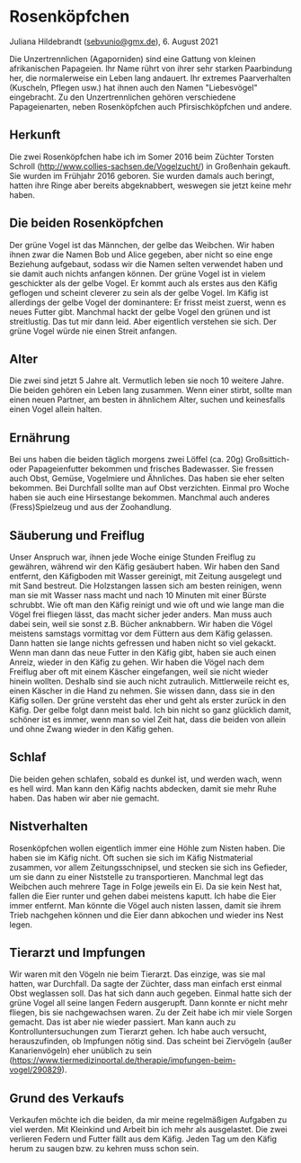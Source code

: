 # Rosenköpfchen

Juliana Hildebrandt (sebvunio@gmx.de), 6. August 2021

Die Unzertrennlichen (Agaporniden) sind eine Gattung von kleinen afrikanischen Papageien. Ihr Name rührt von ihrer sehr starken Paarbindung her, die normalerweise ein Leben lang andauert. Ihr extremes Paarverhalten (Kuscheln, Pflegen usw.) hat ihnen auch den Namen "Liebesvögel" eingebracht. Zu den Unzertrennlichen  gehören verschiedene Papageienarten, neben Rosenköpfchen auch Pfirsischköpfchen und andere.

## Herkunft
Die zwei Rosenköpfchen habe ich im Somer 2016 beim Züchter Torsten Schroll (http://www.collies-sachsen.de/Vogelzucht/) in Großenhain gekauft. Sie wurden im Frühjahr 2016 geboren. Sie wurden damals auch beringt, hatten ihre Ringe aber bereits abgeknabbert, weswegen sie jetzt keine mehr haben. 

## Die beiden Rosenköpfchen
Der grüne Vogel ist das Männchen, der gelbe das Weibchen. Wir haben ihnen zwar die Namen Bob und Alice gegeben, aber nicht so eine enge Beziehung aufgebaut, sodass wir die Namen selten verwendet haben und sie damit auch nichts anfangen können. Der grüne Vogel ist in vielem geschickter als der gelbe Vogel. Er kommt auch als erstes aus den Käfig geflogen und scheint cleverer zu sein als der gelbe Vogel. Im Käfig ist allerdings der gelbe Vogel der dominantere: Er frisst meist zuerst, wenn es neues Futter gibt. Manchmal hackt der gelbe Vogel den grünen und ist streitlustig. Das tut mir dann leid. Aber eigentlich verstehen sie sich. Der grüne Vogel würde nie einen Streit anfangen.

## Alter
Die zwei sind jetzt 5 Jahre alt. Vermutlich leben sie noch 10 weitere Jahre. Die beiden gehören ein Leben lang zusammen. Wenn einer stirbt, sollte man einen neuen Partner, am besten in ähnlichem Alter, suchen und keinesfalls einen Vogel allein halten.

## Ernährung
Bei uns haben die beiden täglich morgens zwei Löffel (ca. 20g) Großsittich- oder Papageienfutter bekommen und frisches Badewasser. Sie fressen auch Obst, Gemüse, Vogelmiere und Ähnliches. Das haben sie eher selten bekommen. Bei Durchfall sollte man auf Obst verzichten. Einmal pro Woche haben sie auch eine Hirsestange bekommen. Manchmal auch anderes (Fress)Spielzeug und aus der Zoohandlung.

## Säuberung und Freiflug
Unser Anspruch war, ihnen jede Woche einige Stunden Freiflug zu gewähren, während wir den Käfig gesäubert haben. Wir haben den Sand entfernt, den Käfigboden mit Wasser gereinigt, mit Zeitung ausgelegt und mit Sand bestreut. Die Holzstangen lassen sich am besten reinigen, wenn man sie mit Wasser nass macht und nach 10 Minuten mit einer Bürste schrubbt. Wie oft man den Käfig reinigt und wie oft und wie lange man die Vögel frei fliegen lässt, das macht sicher jeder anders. Man muss auch dabei sein, weil sie sonst z.B. Bücher anknabbern. 
Wir haben die Vögel meistens samstags vormittag vor dem Füttern aus dem Käfig gelassen. Dann hatten sie lange nichts gefressen und haben nicht so viel gekackt. Wenn man dann das neue Futter in den Käfig gibt, haben sie auch einen Anreiz, wieder in den Käfig zu gehen.
Wir haben die Vögel nach dem Freiflug aber oft mit einem Käscher eingefangen, weil sie nicht wieder hinein wollten. Deshalb sind sie auch nicht zutraulich. Mittlerweile reicht es, einen Käscher in die Hand zu nehmen. Sie wissen dann, dass sie in den Käfig sollen. Der grüne versteht das eher und geht als erster zurück in den Käfig. Der gelbe folgt dann meist bald. Ich bin nicht so ganz glücklich damit, schöner ist es immer, wenn man so viel Zeit hat, dass die beiden von allein und ohne Zwang wieder in den Käfig gehen.

## Schlaf
Die beiden gehen schlafen, sobald es dunkel ist, und werden wach, wenn es hell wird. Man kann den Käfig nachts abdecken, damit sie mehr Ruhe haben. Das haben wir aber nie gemacht.

## Nistverhalten
Rosenköpfchen wollen eigentlich immer eine Höhle zum Nisten haben. Die haben sie im Käfig nicht. Oft suchen sie sich im Käfig Nistmaterial zusammen, vor allem Zeitungsschnipsel, und stecken sie sich ins Gefieder, um sie dann zu einer Niststelle zu transportieren. Manchmal legt das Weibchen auch mehrere Tage in Folge jeweils ein Ei. Da sie kein Nest hat, fallen die Eier runter und gehen dabei meistens kaputt. Ich habe die Eier immer entfernt. Man könnte die Vögel auch nisten lassen, damit sie ihrem Trieb nachgehen können und die Eier dann abkochen und wieder ins Nest legen.

## Tierarzt und Impfungen
Wir waren mit den Vögeln nie beim Tierarzt. Das einzige, was sie mal hatten, war Durchfall. Da sagte der Züchter, dass man einfach erst einmal Obst weglassen soll. Das hat sich dann auch gegeben. Einmal hatte sich der grüne Vogel all seine langen Federn ausgerupft. Dann konnte er nicht mehr fliegen, bis sie nachgewachsen waren. Zu der Zeit habe ich mir viele Sorgen gemacht. Das ist aber nie wieder passiert.
Man kann auch zu Kontrolluntersuchungen zum Tierarzt gehen. Ich habe auch versucht, herauszufinden, ob Impfungen nötig sind. Das scheint bei Ziervögeln (außer Kanarienvögeln) eher unüblich zu sein (https://www.tiermedizinportal.de/therapie/impfungen-beim-vogel/290829).

## Grund des Verkaufs
Verkaufen möchte ich die beiden, da mir meine regelmäßigen Aufgaben zu viel werden. Mit Kleinkind und Arbeit bin ich mehr als ausgelastet. Die zwei verlieren Federn und Futter fällt aus dem Käfig. Jeden Tag um den Käfig herum zu saugen bzw. zu kehren muss schon sein.
